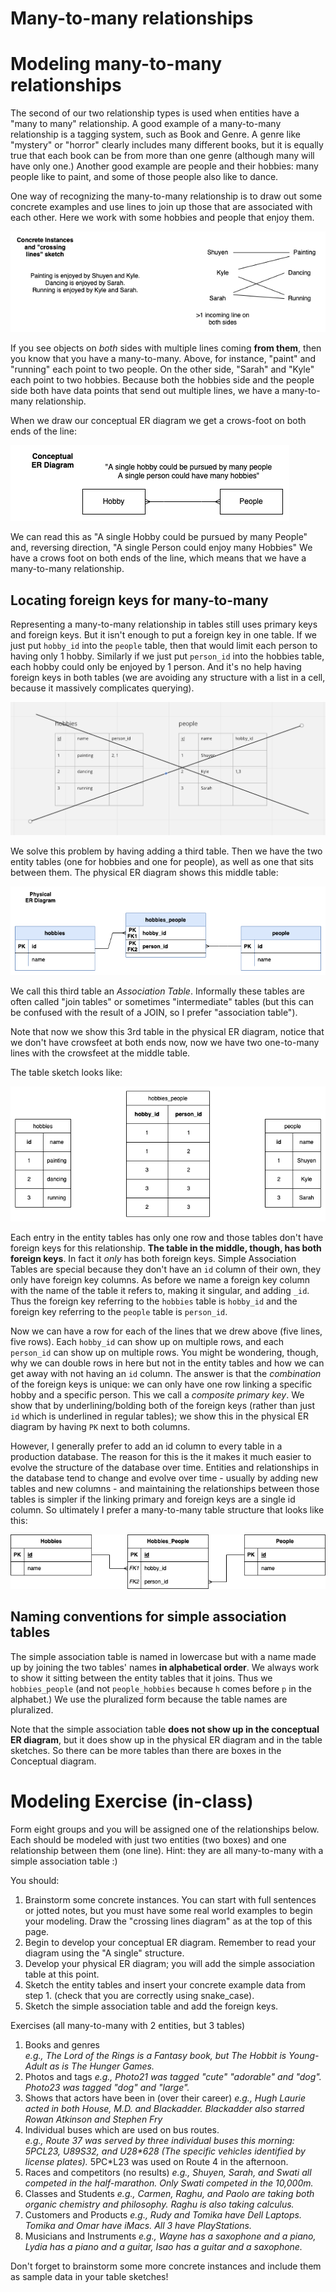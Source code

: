 
# Many-to-many relationships

Modeling many-to-many relationships
=================================================================

The second of our two relationship types is used when entities have a "many to many" relationship. 
A good example of a many-to-many relationship is a tagging system, such as Book and Genre. A genre 
like "mystery" or "horror" clearly includes many different books, but it is equally true that each 
book can be from more than one genre (although many will have only one.)  Another good example are 
people and their hobbies: many people like to paint, and some of those people also like to dance.

One way of recognizing the many-to-many relationship is to draw out some concrete examples and use 
lines to join up those that are associated with each other.  Here we work with some hobbies and 
people that enjoy them.

![](images/people_and_hobbies_concrete.drawio.png)

If you see objects on _both_ sides with multiple lines coming **from them**, then you know that you 
have a many-to-many. Above, for instance, "paint" and "running" each point to two people. On the 
other side, "Sarah" and "Kyle" each point to two hobbies. Because both the hobbies side and the 
people side both have data points that send out multiple lines, we have a many-to-many relationship.

When we draw our conceptual ER diagram we get a crows-foot on both ends of the line:

![](images/people_and_hobbies_conceptual.png)

We can read this as "A single Hobby could be pursued by many People" and, reversing direction, "A 
single Person could enjoy many Hobbies" We have a crows foot on both ends of the line, which means 
that we have a many-to-many relationship.

## Locating foreign keys for many-to-many

Representing a many-to-many relationship in tables still uses primary keys and foreign keys. But it 
isn't enough to put a foreign key in one table. If we just put `hobby_id` into the `people` table, 
then that would limit each person to having only 1 hobby. Similarly if we just put `person_id` into 
the hobbies table, each hobby could only be enjoyed by 1 person. And it's no help having foreign 
keys in both tables (we are avoiding any structure with a list in a cell, because it massively 
complicates querying).

![](images/ForeignKeysInBoth.png)

We solve this problem by having adding a third table.  Then we have the two entity tables (one for 
hobbies and one for people), as well as one that sits between them. The physical ER diagram shows 
this middle table:

![](images/people_and_hobbies_physical.png)


We call this third table an _Association Table_. Informally these tables are often called 
"join tables" or sometimes "intermediate" tables (but this can be confused with the result of a 
JOIN, so I prefer "association table").

Note that now we show this 3rd table in the physical ER diagram, notice that we don't have crowsfeet 
at both ends now, now we have two one-to-many lines with the crowsfeet at the middle table.

The table sketch looks like:

![](images/people_and_hobbies_table_sketch.png)

Each entry in the entity tables has only one row and those tables don't have foreign keys for this 
relationship.  **The table in the middle, though, has both foreign keys**. In fact it *only* has 
both foreign keys. Simple Association Tables are special because they don't have an `id` column of 
their own, they only have foreign key columns. As before we name a foreign key column with the name 
of the table it refers to, making it singular, and adding `_id`. Thus the foreign key referring to 
the `hobbies` table is `hobby_id` and the foreign key referring to the `people` table is `person_id`.

Now we can have a row for each of the lines that we drew above (five lines, five rows). Each 
`hobby_id` can show up on multiple rows, and each `person_id` can show up on multiple rows.  You 
might be wondering, though, why we can double rows in here but not in the entity tables and how we 
can get away with not having an `id` column. The answer is that the _combination_ of the foreign 
keys is unique: we can only have one row linking a specific hobby and a specific person. This we 
call a _composite primary key_. We show that by underlining/bolding both of the foreign keys 
(rather than just `id` which is underlined in regular tables); we show this in the physical ER 
diagram by having `PK` next to both columns.

However, I generally prefer to add an id column to every table in a production database. The reason 
for this is the it makes it much easier to evolve the structure of the database over time. Entities
and relationships in the database tend to change and evolve over time - usually by adding new tables
and new columns - and maintaining the relationships between those tables is simpler if the linking
primary and foreign keys are a single id column. So ultimately I prefer a many-to-many table 
structure that looks like this:

![](images/HobbiesM2M.drawio.png)


## Naming conventions for simple association tables

The simple association table is named in lowercase but with a name made up by joining the two 
tables' names **in alphabetical order**. We always work to show it sitting between the entity tables 
that it joins. Thus we `hobbies_people` (and not `people_hobbies` because `h` comes before `p` in 
the alphabet.) We use the pluralized form because the table names are pluralized.

Note that the simple association table **does not show up in the conceptual ER diagram**, but it 
does show up in the physical ER diagram and in the table sketches. So there can be more tables than 
there are boxes in the Conceptual diagram.

# Modeling Exercise (in-class)

Form eight groups and you will be assigned one of the relationships below. Each should be modeled 
with just two entities (two boxes) and one relationship between them (one line). Hint: they are all 
many-to-many with a simple association table :)

You should:

1. Brainstorm some concrete instances. You can start with full sentences or jotted notes, but you must have some real world examples to begin your modeling. Draw the "crossing lines diagram" as at the top of this page.
2. Begin to develop your conceptual ER diagram. Remember to read your diagram using the "A single" structure.
3. Develop your physical ER diagram; you will add the simple association table at this point.
4. Sketch the entity tables and insert your concrete example data from step 1. (check that you are correctly using snake_case).
5. Sketch the simple association table and add the foreign keys.

Exercises (all many-to-many with 2 entities, but 3 tables)

1. Books and genres  
_e.g., The Lord of the Rings is a Fantasy book, but The Hobbit is Young-Adult as is The Hunger Games._
2. Photos and tags
_e.g., Photo21 was tagged "cute" "adorable" and "dog". Photo23 was tagged "dog" and "large"._
3. Shows that actors have been in (over their career)
_e.g., Hugh Laurie acted in both House, M.D. and Blackadder. Blackadder also starred Rowan Atkinson and Stephen Fry_
4. Individual buses which are used on bus routes.  
_e.g., Route 37 was served by three individual buses this morning: 5PC*L23, U89*S32, and U28*628 (The specific vehicles identified by license plates)._  5PC*L23 was used on Route 4 in the afternoon.
5. Races and competitors (no results)
_e.g., Shuyen, Sarah, and Swati all competed in the half-marathon. Only Swati competed in the 10,000m._
6. Classes and Students
_e.g., Carmen, Raghu, and Paolo are taking both organic chemistry and philosophy. Raghu is also taking calculus._
7. Customers and Products
_e.g., Rudy and Tomika have Dell Laptops. Tomika and Omar have iMacs. All 3 have PlayStations._
8. Musicians and Instruments
_e.g., Wayne has a saxophone and a piano, Lydia has a piano and a guitar, Isao has a guitar and a saxophone._

Don't forget to brainstorm some more concrete instances and include them as sample data in your table sketches!
